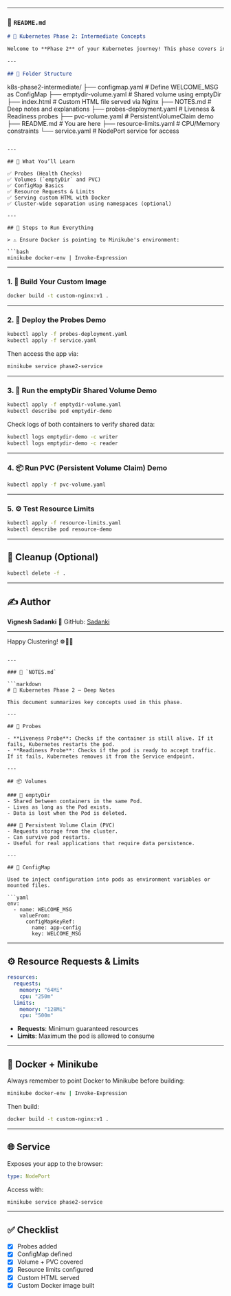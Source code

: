 
---

### 📘 `README.md`

```markdown
# 🚀 Kubernetes Phase 2: Intermediate Concepts

Welcome to **Phase 2** of your Kubernetes journey! This phase covers intermediate-level features like **liveness/readiness probes**, **volumes**, **resource limits**, **PVCs**, and **ConfigMaps**.

---

## 📁 Folder Structure

```
k8s-phase2-intermediate/
├── configmap.yaml             # Define WELCOME_MSG as ConfigMap
├── emptydir-volume.yaml       # Shared volume using emptyDir
├── index.html                 # Custom HTML file served via Nginx
├── NOTES.md                   # Deep notes and explanations
├── probes-deployment.yaml     # Liveness & Readiness probes
├── pvc-volume.yaml            # PersistentVolumeClaim demo
├── README.md                  # You are here
├── resource-limits.yaml       # CPU/Memory constraints
└── service.yaml               # NodePort service for access
```

---

## 🔧 What You’ll Learn

✅ Probes (Health Checks)  
✅ Volumes (`emptyDir` and PVC)  
✅ ConfigMap Basics  
✅ Resource Requests & Limits  
✅ Serving custom HTML with Docker  
✅ Cluster-wide separation using namespaces (optional)

---

## 🧪 Steps to Run Everything

> ⚠️ Ensure Docker is pointing to Minikube's environment:

```bash
minikube docker-env | Invoke-Expression
````

---

### 1. 🔨 Build Your Custom Image

```bash
docker build -t custom-nginx:v1 .
```

---

### 2. 🚀 Deploy the Probes Demo

```bash
kubectl apply -f probes-deployment.yaml
kubectl apply -f service.yaml
```

Then access the app via:

```bash
minikube service phase2-service
```

---

### 3. 💾 Run the emptyDir Shared Volume Demo

```bash
kubectl apply -f emptydir-volume.yaml
kubectl describe pod emptydir-demo
```

Check logs of both containers to verify shared data:

```bash
kubectl logs emptydir-demo -c writer
kubectl logs emptydir-demo -c reader
```

---

### 4. 📦 Run PVC (Persistent Volume Claim) Demo

```bash
kubectl apply -f pvc-volume.yaml
```

---

### 5. ⚙️ Test Resource Limits

```bash
kubectl apply -f resource-limits.yaml
kubectl describe pod resource-demo
```

---

## 🧹 Cleanup (Optional)

```bash
kubectl delete -f .
```

---

## ✍️ Author

**Vignesh Sadanki**
📍 GitHub: [Sadanki](https://github.com/Sadanki)

---

Happy Clustering! ☸️🐳🔥

````

---

### 📒 `NOTES.md`

```markdown
# 🧠 Kubernetes Phase 2 – Deep Notes

This document summarizes key concepts used in this phase.

---

## 📍 Probes

- **Liveness Probe**: Checks if the container is still alive. If it fails, Kubernetes restarts the pod.
- **Readiness Probe**: Checks if the pod is ready to accept traffic. If it fails, Kubernetes removes it from the Service endpoint.

---

## 📦 Volumes

### 🔹 emptyDir
- Shared between containers in the same Pod.
- Lives as long as the Pod exists.
- Data is lost when the Pod is deleted.

### 🔹 Persistent Volume Claim (PVC)
- Requests storage from the cluster.
- Can survive pod restarts.
- Useful for real applications that require data persistence.

---

## 🔐 ConfigMap

Used to inject configuration into pods as environment variables or mounted files.

```yaml
env:
  - name: WELCOME_MSG
    valueFrom:
      configMapKeyRef:
        name: app-config
        key: WELCOME_MSG
````

---

## ⚙️ Resource Requests & Limits

```yaml
resources:
  requests:
    memory: "64Mi"
    cpu: "250m"
  limits:
    memory: "128Mi"
    cpu: "500m"
```

* **Requests**: Minimum guaranteed resources
* **Limits**: Maximum the pod is allowed to consume

---

## 🔁 Docker + Minikube

Always remember to point Docker to Minikube before building:

```bash
minikube docker-env | Invoke-Expression
```

Then build:

```bash
docker build -t custom-nginx:v1 .
```

---

## 🌐 Service

Exposes your app to the browser:

```yaml
type: NodePort
```

Access with:

```bash
minikube service phase2-service
```

---

## ✅ Checklist

* [x] Probes added
* [x] ConfigMap defined
* [x] Volume + PVC covered
* [x] Resource limits configured
* [x] Custom HTML served
* [x] Custom Docker image built

```


